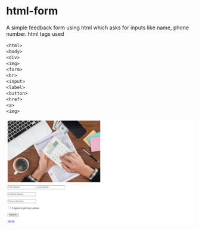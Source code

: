# html-form
A simple  feedback form using html which asks for inputs like name, phone number. html tags used
```
<html> 
<body>
<div>
<img>
<form>
<br>
<input>
<label>
<button>
<href>
<a>
<img>
```
![myWebsite](https://github.com/gersondi/html-form/blob/master/myWebsite.png)
     
   
